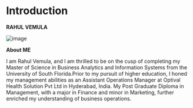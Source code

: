 # Introduction

**RAHUL VEMULA**

![image](https://github.com/vemula-rahul/Introduction/assets/107652878/887bd902-5cc8-4261-a292-f027534eeddc)



**About ME**

I am Rahul Vemula, and I am thrilled to be on the cusp of completing my Master of Science in Business Analytics and Information Systems from the University of South Florida.Prior to my pursuit of higher education, I honed my management abilities as an Assistant Operations Manager at Optival Health Solution Pvt Ltd in Hyderabad, India. My Post Graduate Diploma in Management, with a major in Finance and minor in Marketing, further enriched my understanding of business operations.
                              
